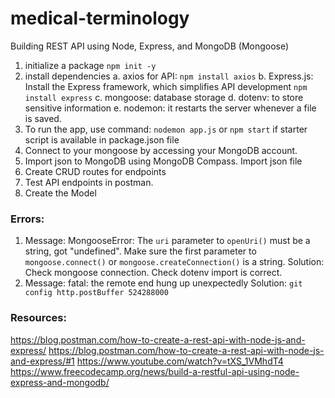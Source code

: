 # medical-terminology

Building REST API using Node, Express, and MongoDB (Mongoose)

1. initialize a package `npm init -y`
2. install dependencies
   a. axios for API: `npm install axios`
   b. Express.js: Install the Express framework, which simplifies API development `npm install express`
   c. mongoose: database storage
   d. dotenv: to store sensitive information
   e. nodemon: it restarts the server whenever a file is saved.
3. To run the app, use command:
   `nodemon app.js` or `npm start` if starter script is available in package.json file
4. Connect to your mongoose by accessing your MongoDB account.
5. Import json to MongoDB using MongoDB Compass. Import json file
6. Create CRUD routes for endpoints
7. Test API endpoints in postman.
8. Create the Model

### Errors:

1.  Message: MongooseError: The `uri` parameter to `openUri()` must be a string, got "undefined". Make sure the first parameter to `mongoose.connect()` or `mongoose.createConnection()` is a string.
    Solution: Check mongoose connection. Check dotenv import is correct.
2.  Message: fatal: the remote end hung up unexpectedly
    Solution: `git config http.postBuffer 524288000`

### Resources:

https://blog.postman.com/how-to-create-a-rest-api-with-node-js-and-express/
https://blog.postman.com/how-to-create-a-rest-api-with-node-js-and-express/#1
https://www.youtube.com/watch?v=tXS_1VMhdT4
https://www.freecodecamp.org/news/build-a-restful-api-using-node-express-and-mongodb/
